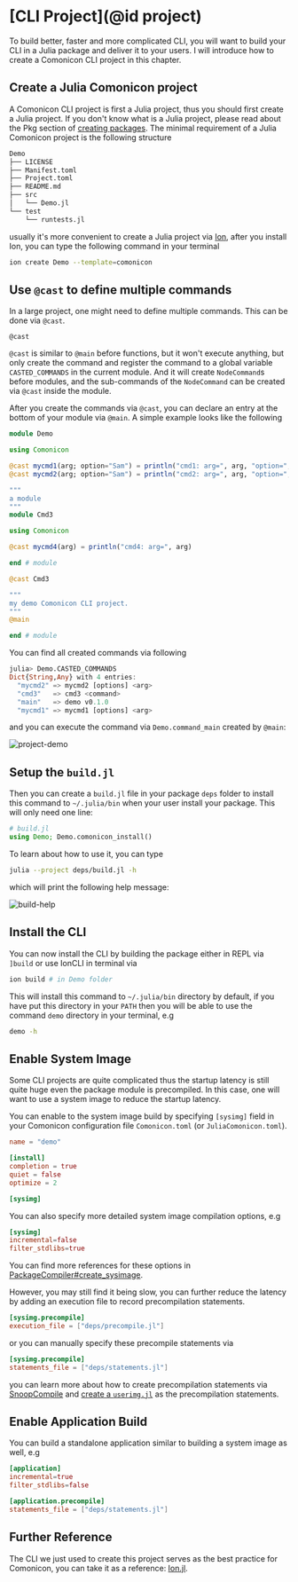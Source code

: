 # [CLI Project](@id project)

To build better, faster and more complicated CLI, you will want to build your CLI in a Julia package
and deliver it to your users. I will introduce how to create a Comonicon CLI project in this chapter.

## Create a Julia Comonicon project

A Comonicon CLI project is first a Julia project, thus you should first
create a Julia project. If you don't know what is a Julia project, please
read about the Pkg section of [creating packages](https://julialang.github.io/Pkg.jl/v1/creating-packages/). The minimal requirement of a Julia Comonicon project is the
following structure

```sh
Demo
├── LICENSE
├── Manifest.toml
├── Project.toml
├── README.md
├── src
│   └── Demo.jl
└── test
    └── runtests.jl
```

usually it's more convenient to create a Julia project via [Ion](https://github.com/Roger-luo/ion), after you install Ion, you can type the following command in your terminal

```sh
ion create Demo --template=comonicon
```

## Use `@cast` to define multiple commands

In a large project, one might need to define multiple
commands. This can be done via `@cast`.

```@docs
@cast
```

`@cast` is similar to `@main` before functions, but it won't execute anything, but only create
the command and register the command to a global variable `CASTED_COMMANDS` in the current module.
And it will create `NodeCommand`s before modules, and the sub-commands of the `NodeCommand` can
be created via `@cast` inside the module.

After you create the commands via `@cast`, you can declare an entry at the bottom of your module
via `@main`. A simple example looks like the following

```julia
module Demo

using Comonicon

@cast mycmd1(arg; option="Sam") = println("cmd1: arg=", arg, "option=", option)
@cast mycmd2(arg; option="Sam") = println("cmd2: arg=", arg, "option=", option)

"""
a module
"""
module Cmd3

using Comonicon

@cast mycmd4(arg) = println("cmd4: arg=", arg)

end # module

@cast Cmd3

"""
my demo Comonicon CLI project.
"""
@main

end # module
```

You can find all created commands via following

```julia
julia> Demo.CASTED_COMMANDS
Dict{String,Any} with 4 entries:
  "mycmd2" => mycmd2 [options] <arg>
  "cmd3"   => cmd3 <command>
  "main"   => demo v0.1.0
  "mycmd1" => mycmd1 [options] <arg>
```

and you can execute the command via `Demo.command_main` created by `@main`:

![project-demo](assets/images/project-demo.png)

## Setup the `build.jl`

Then you can create a `build.jl` file in your package `deps` folder to install this command to `~/.julia/bin`
when your user install your package. This will only need one line:

```julia
# build.jl
using Demo; Demo.comonicon_install()
```

To learn about how to use it, you can type

```sh
julia --project deps/build.jl -h
```

which will print the following help message:

![build-help](assets/images/build-help.png)

## Install the CLI

You can now install the CLI by building the package either in REPL via `]build`
or use IonCLI in terminal via

```sh
ion build # in Demo folder
```

This will install this command to `~/.julia/bin` directory by default, if you have put this directory in your `PATH` then you will be able to use the command
`demo` directory in your terminal, e.g

```sh
demo -h
```

## Enable System Image

Some CLI projects are quite complicated thus the startup latency is still
quite huge even the package module is precompiled. In this case, one will want
to use a system image to reduce the startup latency.

You can enable to the system image build by specifying `[sysimg]` field in
your Comonicon configuration file `Comonicon.toml` (or `JuliaComonicon.toml`).

```toml
name = "demo"

[install]
completion = true
quiet = false
optimize = 2

[sysimg]
```

You can also specify more detailed system image compilation options, e.g

```toml
[sysimg]
incremental=false
filter_stdlibs=true
```

You can find more references for these options in [PackageCompiler#create_sysimage](https://julialang.github.io/PackageCompiler.jl/dev/refs/#PackageCompiler.create_sysimage).

However, you may still find it being slow, you can further reduce the latency
by adding an execution file to record precompilation statements.

```toml
[sysimg.precompile]
execution_file = ["deps/precompile.jl"]
```

or you can manually specify these precompile statements via

```toml
[sysimg.precompile]
statements_file = ["deps/statements.jl"]
```

you can learn more about how to create precompilation statements via [SnoopCompile](https://timholy.github.io/SnoopCompile.jl/stable/) and [create a
`userimg.jl`](https://timholy.github.io/SnoopCompile.jl/stable/userimg/) as the precompilation statements.

## Enable Application Build

You can build a standalone application similar to building a system image as well, e.g

```toml
[application]
incremental=true
filter_stdlibs=false

[application.precompile]
statements_file = ["deps/statements.jl"]
```

## Further Reference
The CLI we just used to create this project serves as the best practice for
Comonicon, you can take it as a reference: [Ion.jl](https://github.com/Roger-luo/Ion.jl).
